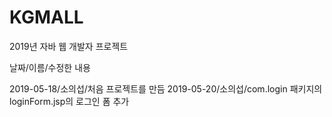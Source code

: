 ﻿# KGMALL
2019년 자바 웹 개발자 프로젝트

날짜/이름/수정한 내용

2019-05-18/소의섭/처음 프로젝트를 만듬
2019-05-20/소의섭/com.login 패키지의 loginForm.jsp의 로그인 폼 추가